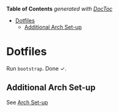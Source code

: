 <!-- START doctoc generated TOC please keep comment here to allow auto update -->
<!-- DON'T EDIT THIS SECTION, INSTEAD RE-RUN doctoc TO UPDATE -->
**Table of Contents**  *generated with [DocToc](https://github.com/thlorenz/doctoc)*

- [Dotfiles](#dotfiles)
  - [Additional Arch Set-up](#additional-arch-set-up)

<!-- END doctoc generated TOC please keep comment here to allow auto update -->

# Dotfiles

Run `bootstrap`. Done ✓.

## Additional Arch Set-up
See [Arch Set-up](https://www.github.com/danielmmetz/dotfiles/blob/master/docs/arch.md)
